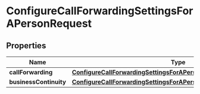 <!--  Copyright 2025 Cisco Systems Inc.

Permission is hereby granted, free of charge, to any person obtaining a copy
of this software and associated documentation files (the "Software"), to deal
in the Software without restriction, including without limitation the rights
to use, copy, modify, merge, publish, distribute, sublicense, and/or sell
copies of the Software, and to permit persons to whom the Software is
furnished to do so, subject to the following conditions:

The above copyright notice and this permission notice shall be included in
all copies or substantial portions of the Software.

THE SOFTWARE IS PROVIDED "AS IS", WITHOUT WARRANTY OF ANY KIND, EXPRESS OR
IMPLIED, INCLUDING BUT NOT LIMITED TO THE WARRANTIES OF MERCHANTABILITY,
FITNESS FOR A PARTICULAR PURPOSE AND NONINFRINGEMENT. IN NO EVENT SHALL THE
AUTHORS OR COPYRIGHT HOLDERS BE LIABLE FOR ANY CLAIM, DAMAGES OR OTHER
LIABILITY, WHETHER IN AN ACTION OF CONTRACT, TORT OR OTHERWISE, ARISING FROM,
OUT OF OR IN CONNECTION WITH THE SOFTWARE OR THE USE OR OTHER DEALINGS IN
THE SOFTWARE.-->


# ConfigureCallForwardingSettingsForAPersonRequest


## Properties

| Name | Type | Description | Notes |
|------------ | ------------- | ------------- | -------------|
|**callForwarding** | [**ConfigureCallForwardingSettingsForAPersonRequestCallForwarding**](ConfigureCallForwardingSettingsForAPersonRequestCallForwarding.md) |  |  [optional] |
|**businessContinuity** | [**ConfigureCallForwardingSettingsForAPersonRequestBusinessContinuity**](ConfigureCallForwardingSettingsForAPersonRequestBusinessContinuity.md) |  |  [optional] |



